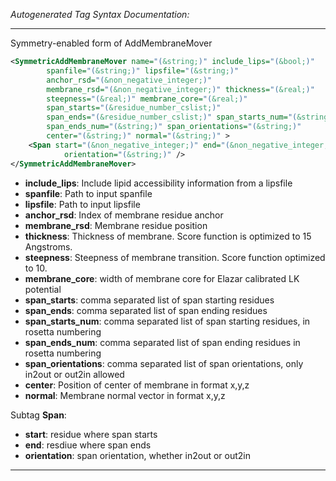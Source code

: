 <!-- THIS IS AN AUTOGENERATED FILE: Don't edit it directly, instead change the schema definition in the code itself. -->

_Autogenerated Tag Syntax Documentation:_

---
Symmetry-enabled form of AddMembraneMover

```xml
<SymmetricAddMembraneMover name="(&string;)" include_lips="(&bool;)"
        spanfile="(&string;)" lipsfile="(&string;)"
        anchor_rsd="(&non_negative_integer;)"
        membrane_rsd="(&non_negative_integer;)" thickness="(&real;)"
        steepness="(&real;)" membrane_core="(&real;)"
        span_starts="(&residue_number_cslist;)"
        span_ends="(&residue_number_cslist;)" span_starts_num="(&string;)"
        span_ends_num="(&string;)" span_orientations="(&string;)"
        center="(&string;)" normal="(&string;)" >
    <Span start="(&non_negative_integer;)" end="(&non_negative_integer;)"
            orientation="(&string;)" />
</SymmetricAddMembraneMover>
```

-   **include_lips**: Include lipid accessibility information from a lipsfile
-   **spanfile**: Path to input spanfile
-   **lipsfile**: Path to input lipsfile
-   **anchor_rsd**: Index of membrane residue anchor
-   **membrane_rsd**: Membrane residue position
-   **thickness**: Thickness of membrane. Score function is optimized to 15 Angstroms.
-   **steepness**: Steepness of membrane transition. Score function optimized to 10.
-   **membrane_core**: width of membrane core for Elazar calibrated LK potential
-   **span_starts**: comma separated list of span starting residues
-   **span_ends**: comma separated list of span ending residues
-   **span_starts_num**: comma separated list of span starting residues, in rosetta numbering
-   **span_ends_num**: comma separated list of span ending residues in rosetta numbering
-   **span_orientations**: comma separated list of span orientations, only in2out or out2in allowed
-   **center**: Position of center of membrane in format x,y,z
-   **normal**: Membrane normal vector in format x,y,z


Subtag **Span**:   

-   **start**: residue where span starts
-   **end**: resdiue where span ends
-   **orientation**: span orientation, whether in2out or out2in

---
